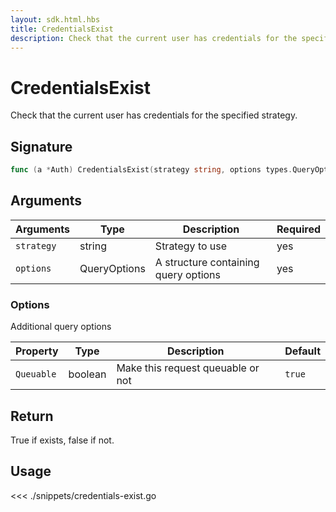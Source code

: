 ```yaml
---
layout: sdk.html.hbs
title: CredentialsExist
description: Check that the current user has credentials for the specified strategy
---
```


# CredentialsExist

Check that the current user has credentials for the specified strategy.

## Signature

```go
func (a *Auth) CredentialsExist(strategy string, options types.QueryOptions) (bool, error)
```

## Arguments

| Arguments  | Type         | Description                          | Required |
| ---------- | ------------ | ------------------------------------ | -------- |
| `strategy` | string       | Strategy to use                      | yes      |
| `options`  | QueryOptions | A structure containing query options | yes      |

### **Options**

Additional query options

| Property   | Type    | Description                       | Default |
| ---------- | ------- | --------------------------------- | ------- |
| `Queuable` | boolean | Make this request queuable or not | `true`  |

## Return

True if exists, false if not.

## Usage

<<< ./snippets/credentials-exist.go
